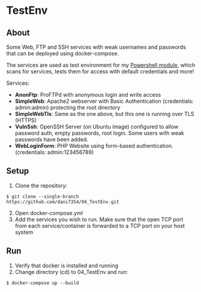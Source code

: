 # TestEnv
## About
Some Web, FTP and SSH services with weak usernames and passwords that can be deployed using docker-compose.

The services are used as test environment for my [Powershell module](https://github.com/dani7354/04_NmapCredentialsPsScript), which scans for services, tests them for access with default credentials and more!

Services:
* __AnonFtp__: ProFTPd with anonymous login and write access
* __SimpleWeb__: Apache2 webserver with Basic Authentication (credentials: admin:admin) protecting the root directory
* __SimpleWebTls__: Same as the one above, but this one is running over TLS (HTTPS)
* __VulnSsh__: OpenSSH Server (on Ubuntu image) configured to allow password auth, empty passwords, root login. Some users with weak passwords have been added.
* __WebLoginForm__: PHP Website using form-based authentication. (credentials: admin:123456789)

## Setup
1. Clone the repository:
```
$ git clone --single-branch  https://github.com/dani7354/04_TestEnv.git
```
2. Open docker-compose.yml
3. Add the services you wish to run. Make sure that the open TCP port from each service/container is forwarded to a TCP port on your host system

## Run
1. Verify that docker is installed and running
2. Change directory (cd) to 04_TestEnv and run:
```
$ docker-compose up --build
```


